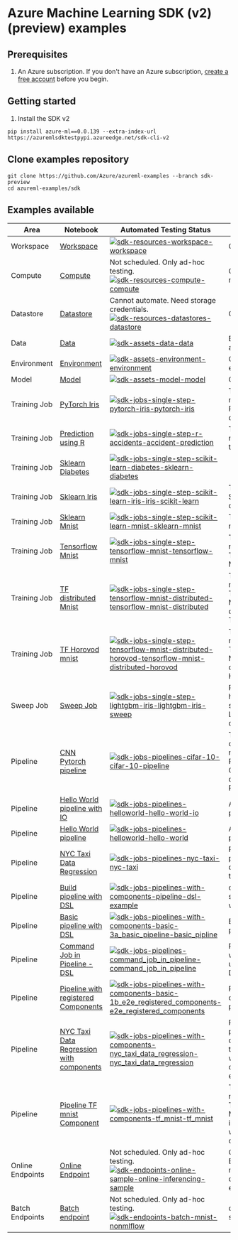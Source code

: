 # Azure Machine Learning SDK (v2) (preview) examples

## Prerequisites

1. An Azure subscription. If you don't have an Azure subscription, [create a free account](https://aka.ms/AMLFree) before you begin.

## Getting started

1. Install the SDK v2

```terminal
pip install azure-ml==0.0.139 --extra-index-url  https://azuremlsdktestpypi.azureedge.net/sdk-cli-v2
```

## Clone examples repository

```SDK
git clone https://github.com/Azure/azureml-examples --branch sdk-preview
cd azureml-examples/sdk
```

## Examples available

|Area|Notebook|Automated Testing Status|Description|
|-|-|-|-|
|Workspace|[Workspace](resources/workspace/workspace.ipynb)|[![sdk-resources-workspace-workspace](https://github.com/Azure/azureml-examples/actions/workflows/sdk-resources-workspace-workspace.yml/badge.svg?branch=main)](https://github.com/Azure/azureml-examples/actions/workflows/sdk-resources-workspace-workspace.yml)|Creating workspace|
|Compute|[Compute](resources/compute/compute.ipynb)|Not scheduled. Only ad-hoc testing. [![sdk-resources-compute-compute](https://github.com/Azure/azureml-examples/actions/workflows/sdk-resources-compute-compute.yml/badge.svg?branch=main)](https://github.com/Azure/azureml-examples/actions/workflows/sdk-resources-compute-compute.yml)|Creating Compute resources|
|Datastore|[Datastore](resources/datastores/datastore.ipynb)|Cannot automate. Need storage credentials.[![sdk-resources-datastores-datastore](https://github.com/Azure/azureml-examples/actions/workflows/sdk-resources-datastores-datastore.yml/badge.svg?branch=main)](https://github.com/Azure/azureml-examples/actions/workflows/sdk-resources-datastores-datastore.yml)|Creating datastores|
|Data|[Data](assets/data/data.ipynb)|[![sdk-assets-data-data](https://github.com/Azure/azureml-examples/actions/workflows/sdk-assets-data-data.yml/badge.svg?branch=main)](https://github.com/Azure/azureml-examples/actions/workflows/sdk-assets-data-data.yml)|Basics of data assets|
|Environment|[Environment](assets/environment/environment.ipynb)|[![sdk-assets-environment-environment](https://github.com/Azure/azureml-examples/actions/workflows/sdk-assets-environment-environment.yml/badge.svg?branch=main)](https://github.com/Azure/azureml-examples/actions/workflows/sdk-assets-environment-environment.yml)|Creating environments|
|Model|[Model](assets/model/model.ipynb)|[![sdk-assets-model-model](https://github.com/Azure/azureml-examples/actions/workflows/sdk-assets-model-model.yml/badge.svg?branch=main)](https://github.com/Azure/azureml-examples/actions/workflows/sdk-assets-model-model.yml)|Creating models|
|Training Job|[PyTorch Iris](jobs/single-step/pytorch/iris/pytorch-iris.ipynb)|[![sdk-jobs-single-step-pytorch-iris-pytorch-iris](https://github.com/Azure/azureml-examples/actions/workflows/sdk-jobs-single-step-pytorch-iris-pytorch-iris.yml/badge.svg?branch=main)](https://github.com/Azure/azureml-examples/actions/workflows/sdk-jobs-single-step-pytorch-iris-pytorch-iris.yml)|Train a neural network with PyTorch on the Iris dataset.|
|Training Job|[Prediction using R](jobs/single-step/r/accidents/accident-prediction.ipynb)|[![sdk-jobs-single-step-r-accidents-accident-prediction](https://github.com/Azure/azureml-examples/actions/workflows/sdk-jobs-single-step-r-accidents-accident-prediction.yml/badge.svg?branch=main)](https://github.com/Azure/azureml-examples/actions/workflows/sdk-jobs-single-step-r-accidents-accident-prediction.yml)|Train a prediction model on R using the `glm()` function.|
|Training Job|[Sklearn Diabetes](jobs/single-step/scikit-learn/diabetes/sklearn-diabetes.ipynb)|[![sdk-jobs-single-step-scikit-learn-diabetes-sklearn-diabetes](https://github.com/Azure/azureml-examples/actions/workflows/sdk-jobs-single-step-scikit-learn-diabetes-sklearn-diabetes.yml/badge.svg?branch=main)](https://github.com/Azure/azureml-examples/actions/workflows/sdk-jobs-single-step-scikit-learn-diabetes-sklearn-diabetes.yml)||
|Training Job|[Sklearn Iris](jobs/single-step/scikit-learn/iris/iris-scikit-learn.ipynb)|[![sdk-jobs-single-step-scikit-learn-iris-iris-scikit-learn](https://github.com/Azure/azureml-examples/actions/workflows/sdk-jobs-single-step-scikit-learn-iris-iris-scikit-learn.yml/badge.svg?branch=main)](https://github.com/Azure/azureml-examples/actions/workflows/sdk-jobs-single-step-scikit-learn-iris-iris-scikit-learn.yml)|Train a scikit-learn SVM on the Iris dataset.|
|Training Job|[Sklearn Mnist](jobs/single-step/scikit-learn/mnist/sklearn-mnist.ipynb)|[![sdk-jobs-single-step-scikit-learn-mnist-sklearn-mnist](https://github.com/Azure/azureml-examples/actions/workflows/sdk-jobs-single-step-scikit-learn-mnist-sklearn-mnist.yml/badge.svg?branch=main)](https://github.com/Azure/azureml-examples/actions/workflows/sdk-jobs-single-step-scikit-learn-mnist-sklearn-mnist.yml)|Train scikit-leatn on mnist data|
|Training Job|[Tensorflow Mnist](jobs/single-step/tensorflow/mnist/tensorflow-mnist.ipynb)|[![sdk-jobs-single-step-tensorflow-mnist-tensorflow-mnist](https://github.com/Azure/azureml-examples/actions/workflows/sdk-jobs-single-step-tensorflow-mnist-tensorflow-mnist.yml/badge.svg?branch=main)](https://github.com/Azure/azureml-examples/actions/workflows/sdk-jobs-single-step-tensorflow-mnist-tensorflow-mnist.yml)|Train a basic neural network with TensorFlow on the MNIST dataset.|
|Training Job|[TF distributed Mnist](jobs/single-step/tensorflow/mnist-distributed/tensorflow-mnist-distributed.ipynb)|[![sdk-jobs-single-step-tensorflow-mnist-distributed-tensorflow-mnist-distributed](https://github.com/Azure/azureml-examples/actions/workflows/sdk-jobs-single-step-tensorflow-mnist-distributed-tensorflow-mnist-distributed.yml/badge.svg?branch=main)](https://github.com/Azure/azureml-examples/actions/workflows/sdk-jobs-single-step-tensorflow-mnist-distributed-tensorflow-mnist-distributed.yml)|Train a basic neural network with TensorFlow on the MNIST dataset, distributed via TensorFlow.|
|Training Job|[TF Horovod mnist](jobs/single-step/tensorflow/mnist-distributed-horovod/tensorflow-mnist-distributed-horovod.ipynb)|[![sdk-jobs-single-step-tensorflow-mnist-distributed-horovod-tensorflow-mnist-distributed-horovod](https://github.com/Azure/azureml-examples/actions/workflows/sdk-jobs-single-step-tensorflow-mnist-distributed-horovod-tensorflow-mnist-distributed-horovod.yml/badge.svg?branch=main)](https://github.com/Azure/azureml-examples/actions/workflows/sdk-jobs-single-step-tensorflow-mnist-distributed-horovod-tensorflow-mnist-distributed-horovod.yml)|Train a basic neural network with TensorFlow on the MNIST dataset, distributed via Horovod.|
|Sweep Job|[Sweep Job](jobs/single-step/lightgbm/iris/lightgbm-iris-sweep.ipynb)|[![sdk-jobs-single-step-lightgbm-iris-lightgbm-iris-sweep](https://github.com/Azure/azureml-examples/actions/workflows/sdk-jobs-single-step-lightgbm-iris-lightgbm-iris-sweep.yml/badge.svg?branch=main)](https://github.com/Azure/azureml-examples/actions/workflows/sdk-jobs-single-step-lightgbm-iris-lightgbm-iris-sweep.yml)|Run a hyperparameter sweep job for LightGBM on Iris dataset.|
|Pipeline|[CNN Pytorch pipeline](jobs/pipelines/cifar-10/cifar-10-pipeline.ipynb)|[![sdk-jobs-pipelines-cifar-10-cifar-10-pipeline](https://github.com/Azure/azureml-examples/actions/workflows/sdk-jobs-pipelines-cifar-10-cifar-10-pipeline.yml/badge.svg?branch=main)](https://github.com/Azure/azureml-examples/actions/workflows/sdk-jobs-pipelines-cifar-10-cifar-10-pipeline.yml)|Train a basic convolutional neural network (CNN) with PyTorch on the CIFAR-10 dataset, distributed via PyTorch.|
|Pipeline|[Hello World pipeline with IO](jobs/pipelines/helloworld/hello-world-io.ipynb)|[![sdk-jobs-pipelines-helloworld-hello-world-io](https://github.com/Azure/azureml-examples/actions/workflows/sdk-jobs-pipelines-helloworld-hello-world-io.yml/badge.svg?branch=main)](https://github.com/Azure/azureml-examples/actions/workflows/sdk-jobs-pipelines-helloworld-hello-world-io.yml)|A hello world pipeline with IO|
|Pipeline|[Hello World pipeline](jobs/pipelines/helloworld/hello-world.ipynb)|[![sdk-jobs-pipelines-helloworld-hello-world](https://github.com/Azure/azureml-examples/actions/workflows/sdk-jobs-pipelines-helloworld-hello-world.yml/badge.svg?branch=main)](https://github.com/Azure/azureml-examples/actions/workflows/sdk-jobs-pipelines-helloworld-hello-world.yml)|A hello world pipeline|
|Pipeline|[NYC Taxi Data Regression](jobs/pipelines/nyc-taxi/nyc-taxi.ipynb)|[![sdk-jobs-pipelines-nyc-taxi-nyc-taxi](https://github.com/Azure/azureml-examples/actions/workflows/sdk-jobs-pipelines-nyc-taxi-nyc-taxi.yml/badge.svg?branch=main)](https://github.com/Azure/azureml-examples/actions/workflows/sdk-jobs-pipelines-nyc-taxi-nyc-taxi.yml)|Run a multi step pipeline staring from data prep, cleanse to tarin and evaluate|
|Pipeline|[Build pipeline with DSL](jobs/pipelines-with-components/pipeline-dsl-example.ipynb)|[![sdk-jobs-pipelines-with-components-pipeline-dsl-example](https://github.com/Azure/azureml-examples/actions/workflows/sdk-jobs-pipelines-with-components-pipeline-dsl-example.yml/badge.svg?branch=main)](https://github.com/Azure/azureml-examples/actions/workflows/sdk-jobs-pipelines-with-components-pipeline-dsl-example.yml)|create in sdk/jobs/pipelines-with-components|
|Pipeline|[Basic pipeline with DSL](jobs/pipelines-with-components/basic/3a_basic_pipeline/basic_pipline.ipynb)|[![sdk-jobs-pipelines-with-components-basic-3a_basic_pipeline-basic_pipline](https://github.com/Azure/azureml-examples/actions/workflows/sdk-jobs-pipelines-with-components-basic-3a_basic_pipeline-basic_pipline.yml/badge.svg?branch=main)](https://github.com/Azure/azureml-examples/actions/workflows/sdk-jobs-pipelines-with-components-basic-3a_basic_pipeline-basic_pipline.yml)|Build a basic pipeline using DSL|
|Pipeline|[Command Job in Pipeline - DSL](jobs/pipelines/command_job_in_pipeline/command_job_in_pipeline.ipynb)|[![sdk-jobs-pipelines-command_job_in_pipeline-command_job_in_pipeline](https://github.com/Azure/azureml-examples/actions/workflows/sdk-jobs-pipelines-command_job_in_pipeline-command_job_in_pipeline.yml/badge.svg?branch=main)](https://github.com/Azure/azureml-examples/actions/workflows/sdk-jobs-pipelines-command_job_in_pipeline-command_job_in_pipeline.yml)|Run a command job within a pipeline using the Pipeline DSL|
|Pipeline|[Pipeline with registered Components](jobs/pipelines-with-components/basic/1b_e2e_registered_components/e2e_registered_components.ipynb)|[![sdk-jobs-pipelines-with-components-basic-1b_e2e_registered_components-e2e_registered_components](https://github.com/Azure/azureml-examples/actions/workflows/sdk-jobs-pipelines-with-components-basic-1b_e2e_registered_components-e2e_registered_components.yml/badge.svg?branch=main)](https://github.com/Azure/azureml-examples/actions/workflows/sdk-jobs-pipelines-with-components-basic-1b_e2e_registered_components-e2e_registered_components.yml)|Register and use components in a pipeline|
|Pipeline|[NYC Taxi Data Regression with components](jobs/pipelines-with-components/nyc_taxi_data_regression/nyc_taxi_data_regression.ipynb)|[![sdk-jobs-pipelines-with-components-nyc_taxi_data_regression-nyc_taxi_data_regression](https://github.com/Azure/azureml-examples/actions/workflows/sdk-jobs-pipelines-with-components-nyc_taxi_data_regression-nyc_taxi_data_regression.yml/badge.svg?branch=main)](https://github.com/Azure/azureml-examples/actions/workflows/sdk-jobs-pipelines-with-components-nyc_taxi_data_regression-nyc_taxi_data_regression.yml)|Run a multi step pipeline staring from data prep, cleanse to train and evaluate with reusable components for each step|
|Pipeline|[Pipeline TF mnist Component](jobs/pipelines-with-components/tf_mnist/tf_mnist.ipynb)|[![sdk-jobs-pipelines-with-components-tf_mnist-tf_mnist](https://github.com/Azure/azureml-examples/actions/workflows/sdk-jobs-pipelines-with-components-tf_mnist-tf_mnist.yml/badge.svg?branch=main)](https://github.com/Azure/azureml-examples/actions/workflows/sdk-jobs-pipelines-with-components-tf_mnist-tf_mnist.yml)|Train a basic neural network with TensorFlow on the MNIST dataset inside a pipeline with a reusable component|
|Online Endpoints|[Online Endpoint](https://github.com/Azure/azureml-examples/blob/sdk-preview/sdk/endpoints/online/sample/online-inferencing-sample.ipynb)|Not scheduled. Only ad-hoc testing.[![sdk-endpoints-online-sample-online-inferencing-sample](https://github.com/Azure/azureml-examples/actions/workflows/sdk-endpoints-online-sample-online-inferencing-sample.yml/badge.svg?branch=main)](https://github.com/Azure/azureml-examples/actions/workflows/sdk-endpoints-online-sample-online-inferencing-sample.yml)|Create Online Endpoint and manage deployments to that endpoint|
|Batch Endpoints|[Batch endpoint](https://github.com/Azure/azureml-examples/blob/sdk-preview/sdk/endpoints/batch/mnist-nonmlflow.ipynb)|Not scheduled. Only ad-hoc testing. [![sdk-endpoints-batch-mnist-nonmlflow](https://github.com/Azure/azureml-examples/actions/workflows/sdk-endpoints-batch-mnist-nonmlflow.yml/badge.svg?branch=main)](https://github.com/Azure/azureml-examples/actions/workflows/sdk-endpoints-batch-mnist-nonmlflow.yml)|create in sdk/endpoints/batch|Create a batch endpoint and deploy a model to the endpoint|


